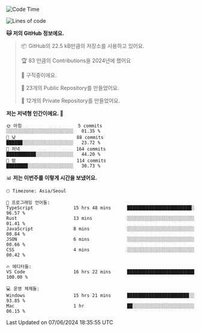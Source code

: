   <!--START_SECTION:waka-->
![Code Time](http://img.shields.io/badge/Code%20Time-637%20hrs%2018%20mins-blue)

![Lines of code](https://img.shields.io/badge/%EC%A0%80%EB%8A%94%20%EC%97%AC%ED%83%9C%EA%B9%8C%EC%A7%80%20-341.9%20thousand%20%EC%A4%84%EC%9D%98%20%EC%BD%94%EB%93%9C%EB%A5%BC%20%EC%9E%91%EC%84%B1%ED%96%88%EC%96%B4%EC%9A%94.-blue)

**🐱 저의 GitHub 정보에요.** 

> 📦 GitHub의 22.5 kB만큼의 저장소를 사용하고 있어요. 
 > 
> 🏆 83 만큼의 Contributions을 2024년에 했어요
 > 
> 💼 구직중이에요.
 > 
> 📜 23개의 Public Repository를 만들었어요. 
 > 
> 🔑 12개의 Private Repository를 만들었어요. 
 > 
**저는 저녁형 인간이에요. 🦉** 

```text
🌞 아침                     5 commits           ░░░░░░░░░░░░░░░░░░░░░░░░░   01.35 % 
🌆 낮　                     88 commits          ██████░░░░░░░░░░░░░░░░░░░   23.72 % 
🌃 저녁                     164 commits         ███████████░░░░░░░░░░░░░░   44.20 % 
🌙 밤　                     114 commits         ████████░░░░░░░░░░░░░░░░░   30.73 % 
```


📊 **저는 이번주를 이렇게 시간을 보냈어요.** 

```text
🕑︎ Timezone: Asia/Seoul

💬 프로그래밍 언어들: 
TypeScript               15 hrs 48 mins      ████████████████████████░   96.57 % 
Rust                     13 mins             ░░░░░░░░░░░░░░░░░░░░░░░░░   01.41 % 
JavaScript               8 mins              ░░░░░░░░░░░░░░░░░░░░░░░░░   00.84 % 
JSON                     6 mins              ░░░░░░░░░░░░░░░░░░░░░░░░░   00.66 % 
CSS                      4 mins              ░░░░░░░░░░░░░░░░░░░░░░░░░   00.42 % 

🔥 에디터들: 
VS Code                  16 hrs 22 mins      █████████████████████████   100.00 % 

💻 운영 체제들: 
Windows                  15 hrs 21 mins      ███████████████████████░░   93.85 % 
Mac                      1 hr                ██░░░░░░░░░░░░░░░░░░░░░░░   06.15 % 
```


 Last Updated on 07/06/2024 18:35:55 UTC
<!--END_SECTION:waka-->
